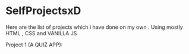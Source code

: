 # SelfProjectsxD
Here are the list of projects which i have done on my own . Using mostly HTML , CSS  and VANILLA JS

Project 1 (A QUIZ APP):
    
